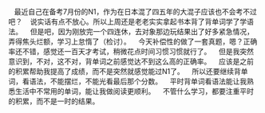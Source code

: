 &nbsp;&nbsp;&nbsp;最近自己在备考7月份的N1，作为在日本混了四五年的大混子应该也不会考不过吧？
&nbsp;&nbsp;&nbsp;说实话有点不放心。所以上周还是老老实实拿起书本背了背单词学了学语法。
&nbsp;&nbsp;&nbsp;但是吧，因为刚放完一个四连休，去对象那边玩结果出了好多紧急情况，弄得焦头烂额，学习上怠惰了（检讨）。
&nbsp;&nbsp;&nbsp;今天补偿性的做了一套真题，嗯？正确率还不错，感觉还一百天才考试，稍微花点时间习惯习惯就行了。
&nbsp;&nbsp;&nbsp;但是我突然意识到，不对，这不对，背单词之前感觉达不到这么高的正确率。
&nbsp;&nbsp;&nbsp;应该是之前的积累帮助我提高了成绩，而不是突然就感觉能过N1了。
&nbsp;&nbsp;&nbsp;所以还要继续背单词，看语法，不能摆烂，不能光看最后那个分数。
&nbsp;&nbsp;&nbsp;平时背单词看语法能让我熟悉生活中不常用的单词，能让我做阅读更顺利。
&nbsp;&nbsp;&nbsp;不管什么学习，都要注重平时的积累，而不是一时的结果。
